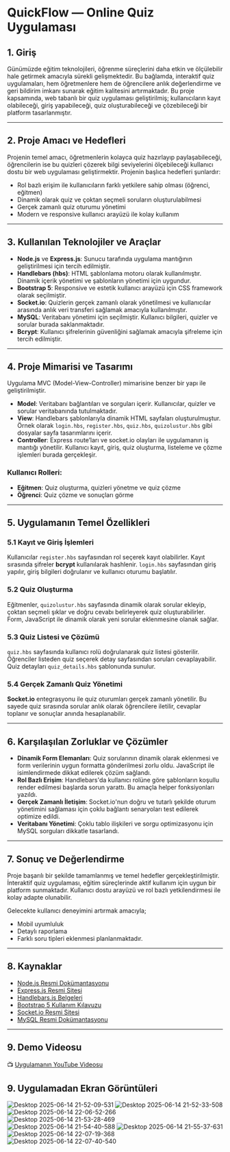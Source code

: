 # QuickFlow — Online Quiz Uygulaması

## 1. Giriş

Günümüzde eğitim teknolojileri, öğrenme süreçlerini daha etkin ve ölçülebilir hale getirmek amacıyla sürekli gelişmektedir. Bu bağlamda, interaktif quiz uygulamaları, hem öğretmenlere hem de öğrencilere anlık değerlendirme ve geri bildirim imkanı sunarak eğitim kalitesini artırmaktadır. Bu proje kapsamında, web tabanlı bir quiz uygulaması geliştirilmiş; kullanıcıların kayıt olabileceği, giriş yapabileceği, quiz oluşturabileceği ve çözebileceği bir platform tasarlanmıştır.

---

## 2. Proje Amacı ve Hedefleri

Projenin temel amacı, öğretmenlerin kolayca quiz hazırlayıp paylaşabileceği, öğrencilerin ise bu quizleri çözerek bilgi seviyelerini ölçebileceği kullanıcı dostu bir web uygulaması geliştirmektir. Projenin başlıca hedefleri şunlardır:

- Rol bazlı erişim ile kullanıcıların farklı yetkilere sahip olması (öğrenci, eğitmen)
- Dinamik olarak quiz ve çoktan seçmeli soruların oluşturulabilmesi
- Gerçek zamanlı quiz oturumu yönetimi
- Modern ve responsive kullanıcı arayüzü ile kolay kullanım

---

## 3. Kullanılan Teknolojiler ve Araçlar

- **Node.js** ve **Express.js**: Sunucu tarafında uygulama mantığının geliştirilmesi için tercih edilmiştir.  
- **Handlebars (hbs)**: HTML şablonlama motoru olarak kullanılmıştır. Dinamik içerik yönetimi ve şablonların yönetimi için uygundur.  
- **Bootstrap 5**: Responsive ve estetik kullanıcı arayüzü için CSS framework olarak seçilmiştir.  
- **Socket.io**: Quizlerin gerçek zamanlı olarak yönetilmesi ve kullanıcılar arasında anlık veri transferi sağlamak amacıyla kullanılmıştır.  
- **MySQL**: Veritabanı yönetimi için seçilmiştir. Kullanıcı bilgileri, quizler ve sorular burada saklanmaktadır.  
- **Bcrypt**: Kullanıcı şifrelerinin güvenliğini sağlamak amacıyla şifreleme için tercih edilmiştir.  

---

## 4. Proje Mimarisi ve Tasarımı

Uygulama MVC (Model-View-Controller) mimarisine benzer bir yapı ile geliştirilmiştir.

- **Model**: Veritabanı bağlantıları ve sorguları içerir. Kullanıcılar, quizler ve sorular veritabanında tutulmaktadır.  
- **View**: Handlebars şablonlarıyla dinamik HTML sayfaları oluşturulmuştur. Örnek olarak `login.hbs`, `register.hbs`, `quiz.hbs`, `quizolustur.hbs` gibi dosyalar sayfa tasarımlarını içerir.  
- **Controller**: Express route’ları ve socket.io olayları ile uygulamanın iş mantığı yönetilir. Kullanıcı kayıt, giriş, quiz oluşturma, listeleme ve çözme işlemleri burada gerçekleşir.

### Kullanıcı Rolleri:
- **Eğitmen**: Quiz oluşturma, quizleri yönetme ve quiz çözme  
- **Öğrenci**: Quiz çözme ve sonuçları görme  

---

## 5. Uygulamanın Temel Özellikleri

### 5.1 Kayıt ve Giriş İşlemleri  
Kullanıcılar `register.hbs` sayfasından rol seçerek kayıt olabilirler. Kayıt sırasında şifreler **bcrypt** kullanılarak hashlenir. `login.hbs` sayfasından giriş yapılır, giriş bilgileri doğrulanır ve kullanıcı oturumu başlatılır.

### 5.2 Quiz Oluşturma  
Eğitmenler, `quizolustur.hbs` sayfasında dinamik olarak sorular ekleyip, çoktan seçmeli şıklar ve doğru cevabı belirleyerek quiz oluşturabilirler. Form, JavaScript ile dinamik olarak yeni sorular eklenmesine olanak sağlar.

### 5.3 Quiz Listesi ve Çözümü  
`quiz.hbs` sayfasında kullanıcı rolü doğrulanarak quiz listesi gösterilir. Öğrenciler listeden quiz seçerek detay sayfasından soruları cevaplayabilir. Quiz detayları `quiz_details.hbs` şablonunda sunulur.

### 5.4 Gerçek Zamanlı Quiz Yönetimi  
**Socket.io** entegrasyonu ile quiz oturumları gerçek zamanlı yönetilir. Bu sayede quiz sırasında sorular anlık olarak öğrencilere iletilir, cevaplar toplanır ve sonuçlar anında hesaplanabilir.

---

## 6. Karşılaşılan Zorluklar ve Çözümler

- **Dinamik Form Elemanları**: Quiz sorularının dinamik olarak eklenmesi ve form verilerinin uygun formatta gönderilmesi zorlu oldu. JavaScript ile isimlendirmede dikkat edilerek çözüm sağlandı.  
- **Rol Bazlı Erişim**: Handlebars'da kullanıcı rolüne göre şablonların koşullu render edilmesi başlarda sorun yarattı. Bu amaçla helper fonksiyonları yazıldı.  
- **Gerçek Zamanlı İletişim**: Socket.io'nun doğru ve tutarlı şekilde oturum yönetimini sağlaması için çoklu bağlantı senaryoları test edilerek optimize edildi.  
- **Veritabanı Yönetimi**: Çoklu tablo ilişkileri ve sorgu optimizasyonu için MySQL sorguları dikkatle tasarlandı.  

---

## 7. Sonuç ve Değerlendirme

Proje başarılı bir şekilde tamamlanmış ve temel hedefler gerçekleştirilmiştir. İnteraktif quiz uygulaması, eğitim süreçlerinde aktif kullanım için uygun bir platform sunmaktadır. Kullanıcı dostu arayüzü ve rol bazlı yetkilendirmesi ile kolay adapte olunabilir.  

Gelecekte kullanıcı deneyimini artırmak amacıyla;
- Mobil uyumluluk
- Detaylı raporlama
- Farklı soru tipleri eklenmesi planlanmaktadır.

---

## 8. Kaynaklar

- [Node.js Resmi Dokümantasyonu](https://nodejs.org)  
- [Express.js Resmi Sitesi](https://expressjs.com)  
- [Handlebars.js Belgeleri](https://handlebarsjs.com)  
- [Bootstrap 5 Kullanım Kılavuzu](https://getbootstrap.com/docs/5.3)  
- [Socket.io Resmi Sitesi](https://socket.io)  
- [MySQL Resmi Dokümantasyonu](https://dev.mysql.com/doc/)  

---

## 9. Demo Videosu  
📺 [Uygulamanın YouTube Videosu](https://www.youtube.com/watch?v=LmCzYkE0kdg)


## 9. Uygulamadan Ekran Görüntüleri
![Desktop 2025-06-14 21-52-09-531](https://github.com/user-attachments/assets/bd8cc80a-aa4b-4d2f-9b0b-bb9442bbbfd8)
![Desktop 2025-06-14 21-52-33-508](https://github.com/user-attachments/assets/f826d223-ce3e-4604-829a-f1fefde470a0)
![Desktop 2025-06-14 22-06-52-266](https://github.com/user-attachments/assets/5d6f3947-071c-43d4-a8f4-183ae5fede8f)
![Desktop 2025-06-14 21-53-28-469](https://github.com/user-attachments/assets/6601de32-a6fc-40a0-9afc-1d343d1822ee)
![Desktop 2025-06-14 21-54-40-588](https://github.com/user-attachments/assets/bdb5696b-0ee6-4984-877c-08933c821080)
![Desktop 2025-06-14 21-55-37-631](https://github.com/user-attachments/assets/ae88c4c0-723e-42df-8eb2-f2cf9555bc7a)
![Desktop 2025-06-14 22-07-19-368](https://github.com/user-attachments/assets/dc870809-5f74-4b3a-826d-615d4f0f89c6)
![Desktop 2025-06-14 22-07-40-540](https://github.com/user-attachments/assets/91df88e3-9220-40cb-a562-4f85958d9571)






